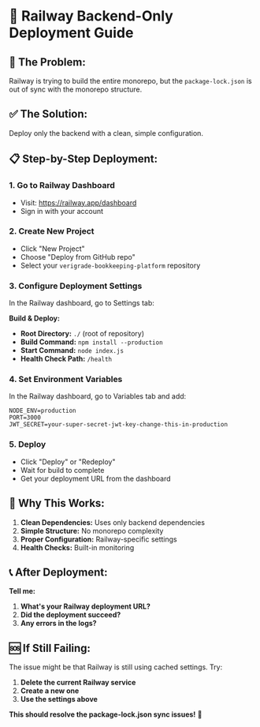 # 🚀 Railway Backend-Only Deployment Guide

## 🚨 **The Problem:**
Railway is trying to build the entire monorepo, but the `package-lock.json` is out of sync with the monorepo structure.

## ✅ **The Solution:**
Deploy only the backend with a clean, simple configuration.

## 📋 **Step-by-Step Deployment:**

### 1. **Go to Railway Dashboard**
- Visit: https://railway.app/dashboard
- Sign in with your account

### 2. **Create New Project**
- Click "New Project"
- Choose "Deploy from GitHub repo"
- Select your `verigrade-bookkeeping-platform` repository

### 3. **Configure Deployment Settings**
In the Railway dashboard, go to Settings tab:

**Build & Deploy:**
- **Root Directory:** `./` (root of repository)
- **Build Command:** `npm install --production`
- **Start Command:** `node index.js`
- **Health Check Path:** `/health`

### 4. **Set Environment Variables**
In the Railway dashboard, go to Variables tab and add:
```
NODE_ENV=production
PORT=3000
JWT_SECRET=your-super-secret-jwt-key-change-this-in-production
```

### 5. **Deploy**
- Click "Deploy" or "Redeploy"
- Wait for build to complete
- Get your deployment URL from the dashboard

## 🎯 **Why This Works:**

1. **Clean Dependencies:** Uses only backend dependencies
2. **Simple Structure:** No monorepo complexity
3. **Proper Configuration:** Railway-specific settings
4. **Health Checks:** Built-in monitoring

## 📞 **After Deployment:**

**Tell me:**
1. **What's your Railway deployment URL?**
2. **Did the deployment succeed?**
3. **Any errors in the logs?**

## 🆘 **If Still Failing:**

The issue might be that Railway is still using cached settings. Try:
1. **Delete the current Railway service**
2. **Create a new one**
3. **Use the settings above**

**This should resolve the package-lock.json sync issues!** 🎉
